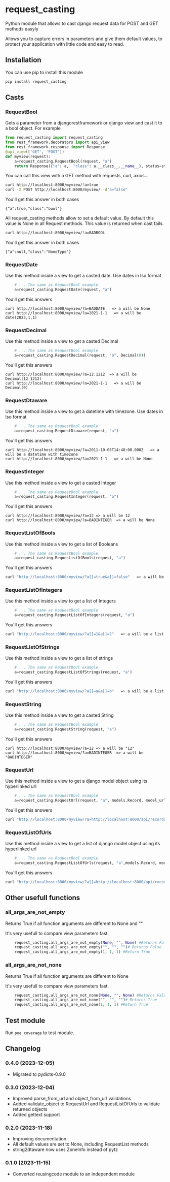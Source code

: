 # request_casting
Python module that allows to cast django request data for POST and GET methods easyly

Allows you to capture errors in parameters and give them default values, to protect your application with little code and easy to read.


## Installation
You can use pip to install this module
```bash
pip install request_casting
```

## Casts

### RequestBool
Gets a parameter from a djangorestframework or django view and cast it to a bool object. For example

```python  
from request_casting import request_casting
from rest_framework.decorators import api_view
from rest_framework.response import Response
@api_view(['GET', 'POST'])    
def myview(request):
    a=request_casting.RequestBool(request, "a")
    return Response({"a": a,  "class": a.__class__.__name__}, status=status.HTTP_200_OK)
```

You can call this view with a GET method with requests, curl, axios...

```bash
curl http://localhost:8000/myview/?a=true
curl -X POST http://localhost:8000/myview/ -d"a=false"
```

You'll get this answer in both cases

```
{"a":true,"class":"bool"}
```

All request_casting methods allow to set a default value. By default this value is None in all Request methods.  This value is returned when cast fails.

```bash
curl http://localhost:8000/myview/?a=BADBOOL
```

You'll get this answer in both cases

```
{"a":null,"class":"NoneType"}
```



### RequestDate
Use this method inside a view to get a casted date. Use dates in Iso format

```python
    # ... The same as RequestBool example
    a=request_casting.RequestDate(request, "a")
```
You'll get this answers
``` 
curl http://localhost:8000/myview/?a=BADDATE   => a will be None
curl http://localhost:8000/myview/?a=2021-1-1   => a will be date(2023,1,1)
```

### RequestDecimal

Use this method inside a view to get a casted Decimal

```python
    # ... The same as RequestBool example
    a=request_casting.RequestDecimal(request, "a", Decimal(0))
```
You'll get this answers
``` 
curl http://localhost:8000/myview/?a=12.1212  => a will be Decimal(12.1212)
curl http://localhost:8000/myview/?a=2021-1-1   => a will be Decimal(0)
```

### RequestDtaware
Use this method inside a view to get a datetime with timezone. Use dates in Iso format

```python
    # ... The same as RequestBool example
    a=request_casting.RequestDtaware(request, "a")
```
You'll get this answers
``` 
curl http://localhost:8000/myview/?a=2011-10-05T14:48:00.000Z   => a will be a datetime with timezone
curl http://localhost:8000/myview/?a=2021-1-1   => a will be None
```

### RequestInteger

Use this method inside a view to get a casted Integer

```python
    # ... The same as RequestBool example
    a=request_casting.RequestInteger(request, "a")
```
You'll get this answers
``` 
curl http://localhost:8000/myview/?a=12 => a will be 12
curl http://localhost:8000/myview/?a=BADINTEGER  => a will be None
```


### RequestListOfBools

Use this method inside a view to get a list of Booleans

```python
    # ... The same as RequestBool example
    a=request_casting.RequesListOfBools(request, "a")
```
You'll get this answers
``` bash
curl "http://localhost:8000/myview/?a[]=true&a[]=false"   => a will be a list [True,False]
```

### RequestListOfIntegers


Use this method inside a view to get a list of Integers

```python
    # ... The same as RequestBool example
    a=request_casting.RequestListOfIntegers(request, "a")
```
You'll get this answers
``` bash
curl "http://localhost:8000/myview/?a[]=1&a[]=2"   => a will be a list [1,2]
```

### RequestListOfStrings


Use this method inside a view to get a list of strings

```python
    # ... The same as RequestBool example
    a=request_casting.RequestListOfStrings(request, "a")
```
You'll get this answers
``` bash
curl "http://localhost:8000/myview/?a[]=a&a[]=b"   => a will be a list ["a","b"]
```


### RequestString

Use this method inside a view to get a casted String

```python
    # ... The same as RequestBool example
    a=request_casting.RequestString(request, "a")
```
You'll get this answers
``` 
curl http://localhost:8000/myview/?a=12 => a will be "12"
curl http://localhost:8000/myview/?a=BADINTEGER  => a will be "BADINTEGER"
```


### RequestUrl

Use this method inside a view to get a django model object using its hyperlinked url

```python
    # ... The same as RequestBool example
    a=request_casting.RequestUrl(request, "a", models.Record, model_url="records")
```
You'll get this answers
``` bash
curl "http://localhost:8000/myview/?a=http://localhost:8000/api/records/1/"   => a will be a Record object with pk=1
```

### RequestListOfUrls


Use this method inside a view to get a list of django model object using its hyperlinked url

```python
    # ... The same as RequestBool example
    a=request_casting.RequestListOfUrls(request, "a",models.Record, model_url="records")
```
You'll get this answers
``` bash
curl "http://localhost:8000/myview/?a[]=http://localhost:8000/api/records/1/&a[]=http://localhost:8000/api/records/2/"   => a will be a list with Record objects with pk=1 and pk=2
```


## Other usefull functions

### all_args_are_not_empty

Returns True if all function arguments are different to None and ""

It's very usefull to compare view parameters fast.

```python
    request_casting.all_args_are_not_empty(None, "", None) #Returns False
    request_casting.all_args_are_not_empty("", "", "")# Returns False
    request_casting.all_args_are_not_empty(1, 1, 1) #Return True
```

### all_args_are_not_none


Returns True if all function arguments are different to None 

It's very usefull to compare view parameters fast.

```python
    request_casting.all_args_are_not_none(None, "", None) #Returns False
    request_casting.all_args_are_not_none("", "", "")# Returns True
    request_casting.all_args_are_not_none(1, 1, 1) #Return True
```

## Test module

Run `poe coverage` to test module.

## Changelog

### 0.4.0 (2023-12-05)
- Migrated to pydicts-0.9.0

### 0.3.0 (2023-12-04)
- Improved parse_from_url and object_from_url validations
- Added validate_object to RequestUrl and RequestListOfUrls to validate returned objects
- Added gettext support

### 0.2.0 (2023-11-18)
- Improving documentation
- All default values are set to None, including RequestList methods
- string2dtaware now uses ZoneInfo instead of pytz

### 0.1.0 (2023-11-15)
- Converted reusingcode module to an independent module
